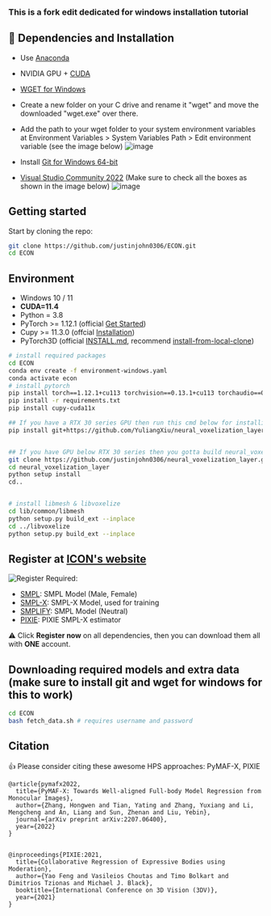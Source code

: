 ### This is a fork edit dedicated for windows installation tutorial

## :wrench: Dependencies and Installation

- Use [Anaconda](https://www.anaconda.com/products/distribution)
- NVIDIA GPU + [CUDA](https://developer.nvidia.com/cuda-downloads)
- [WGET for Windows](https://eternallybored.org/misc/wget/1.21.3/64/wget.exe)
- Create a new folder on your C drive and rename it "wget" and move the downloaded "wget.exe" over there.
- Add the path to your wget folder to your system environment variables at Environment Variables > System Variables Path > Edit environment variable (see the image below)
![image](https://user-images.githubusercontent.com/34035011/210986038-39dbb7a1-12ef-4be9-9af4-5f658c6beb65.png)

- Install [Git for Windows 64-bit](https://git-scm.com/download/win)
- [Visual Studio Community 2022](https://visualstudio.microsoft.com/) (Make sure to check all the boxes as shown in the image below)
![image](https://user-images.githubusercontent.com/34035011/210983023-4e5a0024-68f0-4adb-8089-6ff598aec220.PNG)



## Getting started

Start by cloning the repo:

```bash
git clone https://github.com/justinjohn0306/ECON.git
cd ECON
```

## Environment

- Windows 10 / 11
- **CUDA=11.4**
- Python = 3.8
- PyTorch >= 1.12.1 (official [Get Started](https://pytorch.org/get-started/locally/))
- Cupy >= 11.3.0 (offcial [Installation](https://docs.cupy.dev/en/stable/install.html#installing-cupy-from-pypi))
- PyTorch3D (official [INSTALL.md](https://github.com/facebookresearch/pytorch3d/blob/main/INSTALL.md), recommend [install-from-local-clone](https://github.com/facebookresearch/pytorch3d/blob/main/INSTALL.md#2-install-from-a-local-clone))

```bash
# install required packages
cd ECON
conda env create -f environment-windows.yaml
conda activate econ
# install pytorch
pip install torch==1.12.1+cu113 torchvision==0.13.1+cu113 torchaudio==0.12.1 --extra-index-url https://download.pytorch.org/whl/cu113
pip install -r requirements.txt
pip install cupy-cuda11x

## If you have a RTX 30 series GPU then run this cmd below for installing neural_voxelization_layer
pip install git+https://github.com/YuliangXiu/neural_voxelization_layer.git


## If you have GPU below RTX 30 series then you gotta build neural_voxelization_layer (steps below)
git clone https://github.com/justinjohn0306/neural_voxelization_layer.git
cd neural_voxelization_layer
python setup install
cd..


# install libmesh & libvoxelize
cd lib/common/libmesh
python setup.py build_ext --inplace
cd ../libvoxelize
python setup.py build_ext --inplace
```

## Register at [ICON's website](https://icon.is.tue.mpg.de/)

![Register](../assets/register.png)
Required:

- [SMPL](http://smpl.is.tue.mpg.de/): SMPL Model (Male, Female)
- [SMPL-X](http://smpl-x.is.tue.mpg.de/): SMPL-X Model, used for training
- [SMPLIFY](http://smplify.is.tue.mpg.de/): SMPL Model (Neutral)
- [PIXIE](https://icon.is.tue.mpg.de/user.php): PIXIE SMPL-X estimator

:warning: Click **Register now** on all dependencies, then you can download them all with **ONE** account.

## Downloading required models and extra data (make sure to install git and wget for windows for this to work)

```bash
cd ECON
bash fetch_data.sh # requires username and password
```

## Citation

:+1: Please consider citing these awesome HPS approaches: PyMAF-X, PIXIE


```
@article{pymafx2022,
  title={PyMAF-X: Towards Well-aligned Full-body Model Regression from Monocular Images},
  author={Zhang, Hongwen and Tian, Yating and Zhang, Yuxiang and Li, Mengcheng and An, Liang and Sun, Zhenan and Liu, Yebin},
  journal={arXiv preprint arXiv:2207.06400},
  year={2022}
}


@inproceedings{PIXIE:2021,
  title={Collaborative Regression of Expressive Bodies using Moderation},
  author={Yao Feng and Vasileios Choutas and Timo Bolkart and Dimitrios Tzionas and Michael J. Black},
  booktitle={International Conference on 3D Vision (3DV)},
  year={2021}
}


```
